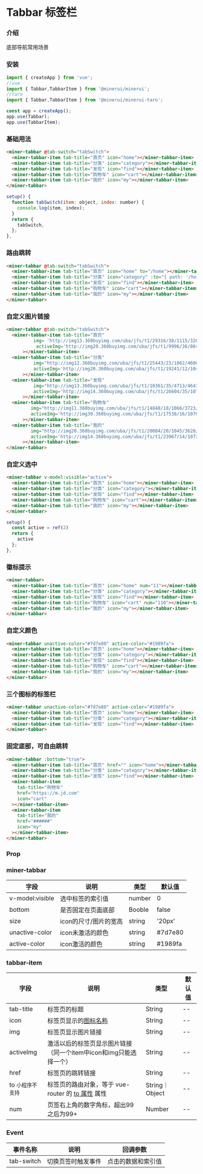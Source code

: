 # Tabbar 标签栏

### 介绍

底部导航常用场景
### 安装

``` javascript
import { createApp } from 'vue';
//vue
import { Tabbar,TabbarItem } from '@minerui/minerui';
//taro
import { Tabbar,TabbarItem } from '@minerui/minerui-taro';

const app = createApp();
app.use(Tabbar);
app.use(TabbarItem);

```


### 基础用法

``` html
<miner-tabbar @tab-switch="tabSwitch">
  <miner-tabbar-item tab-title="首页" icon="home"></miner-tabbar-item>
  <miner-tabbar-item tab-title="分类" icon="category"></miner-tabbar-item>
  <miner-tabbar-item tab-title="发现" icon="find"></miner-tabbar-item>
  <miner-tabbar-item tab-title="购物车" icon="cart"></miner-tabbar-item>
  <miner-tabbar-item tab-title="我的" icon="my"></miner-tabbar-item>
</miner-tabbar>
```

``` javascript
setup() {
  function tabSwitch(item: object, index: number) {
    console.log(item, index);
  }
  return {
    tabSwitch,
  };
},
```

### 路由跳转

``` html
<miner-tabbar @tab-switch="tabSwitch">
  <miner-tabbar-item tab-title="首页" icon="home" to="/home"></miner-tabbar-item>
  <miner-tabbar-item tab-title="分类" icon="category" :to="{ path: '/home', query: { plan: 'private' }}"></miner-tabbar-item>
  <miner-tabbar-item tab-title="发现" icon="find"></miner-tabbar-item>
  <miner-tabbar-item tab-title="购物车" icon="cart"></miner-tabbar-item>
  <miner-tabbar-item tab-title="我的" icon="my"></miner-tabbar-item>
</miner-tabbar>
```

### 自定义图片链接
```html
<miner-tabbar @tab-switch="tabSwitch">
  <miner-tabbar-item tab-title="首页"
          img= 'http://img13.360buyimg.com/uba/jfs/t1/29316/38/1115/3203/5c0f3d61E35d0c7da/9e557f2cb5c9dab6.jpg'
           activeImg='http://img20.360buyimg.com/uba/jfs/t1/9996/36/8646/4833/5c0f3d61E7c1b7e0f/c98ad61124172e93.jpg'
      ></miner-tabbar-item>
  <miner-tabbar-item tab-title="分类" 
          img="http://img12.360buyimg.com/uba/jfs/t1/25443/23/1062/4600/5c0f3d61E2e9f1360/c9b3421fe18614e2.jpg"
          activeImg='http://img20.360buyimg.com/uba/jfs/t1/19241/12/1048/8309/5c0f3d61E17ed5a56/c3af0964cade47f8.jpg'
      ></miner-tabbar-item>
  <miner-tabbar-item tab-title="发现" 
          img="http://img13.360buyimg.com/uba/jfs/t1/10361/35/4713/4643/5c0f3d62E437a3c94/273fd0fb90798f03.jpg"
          activeImg='http://img14.360buyimg.com/uba/jfs/t1/26604/35/1073/7896/5c0f3d61Eb9f5f184/5f01c938abe4216d.jpg'
      ></miner-tabbar-item>
  <miner-tabbar-item tab-title="购物车" 
         img="http://img11.360buyimg.com/uba/jfs/t1/14848/18/1066/3723/5c0f41bdE9f2a38fe/e6ed6768717297fb.jpg"
         activeImg='http://img30.360buyimg.com/uba/jfs/t1/17538/16/1070/6214/5c0f41bdE4bc9a1db/74cf978e5015454b.jpg'
      ></miner-tabbar-item>
  <miner-tabbar-item tab-title="我的" 
         img="http://img20.360buyimg.com/uba/jfs/t1/20004/20/1045/3620/5c0f3d61Eaaec1670/9e59db63983b7b9f.jpg"
         activeImg='http://img14.360buyimg.com/uba/jfs/t1/23967/14/1072/6714/5c0f3d61E0ad8991e/8f741953f6e38f15.jpg'
      ></miner-tabbar-item>
</miner-tabbar>
```

### 自定义选中

``` html
<miner-tabbar v-model:visible="active">
  <miner-tabbar-item tab-title="首页" icon="home"></miner-tabbar-item>
  <miner-tabbar-item tab-title="分类" icon="category"></miner-tabbar-item>
  <miner-tabbar-item tab-title="发现" icon="find"></miner-tabbar-item>
  <miner-tabbar-item tab-title="购物车" icon="cart"></miner-tabbar-item>
  <miner-tabbar-item tab-title="我的" icon="my"></miner-tabbar-item>
</miner-tabbar>
```
``` javascript
setup() {
  const active = ref(2)
  return {
    active
  };
},
```
### 徽标提示

``` html
<miner-tabbar>
  <miner-tabbar-item tab-title="首页" icon="home" num="11"></miner-tabbar-item>
  <miner-tabbar-item tab-title="分类" icon="category"></miner-tabbar-item>
  <miner-tabbar-item tab-title="发现" icon="find"></miner-tabbar-item>
  <miner-tabbar-item tab-title="购物车" icon="cart" num="110"></miner-tabbar-item>
  <miner-tabbar-item tab-title="我的" icon="my"></miner-tabbar-item>
</miner-tabbar>
```
### 自定义颜色

``` html
<miner-tabbar unactive-color="#7d7e80" active-color="#1989fa">
  <miner-tabbar-item tab-title="首页" icon="home"></miner-tabbar-item>
  <miner-tabbar-item tab-title="分类" icon="category"></miner-tabbar-item>
  <miner-tabbar-item tab-title="发现" icon="find"></miner-tabbar-item>
  <miner-tabbar-item tab-title="购物车" icon="cart"></miner-tabbar-item>
  <miner-tabbar-item tab-title="我的" icon="my"></miner-tabbar-item>
</miner-tabbar>
```
### 三个图标的标签栏

``` html
<miner-tabbar unactive-color="#7d7e80" active-color="#1989fa">
  <miner-tabbar-item tab-title="首页" icon="home"></miner-tabbar-item>
  <miner-tabbar-item tab-title="分类" icon="category"></miner-tabbar-item>
  <miner-tabbar-item tab-title="发现" icon="find"></miner-tabbar-item>
</miner-tabbar>
```
### 固定底部，可自由跳转

``` html
<miner-tabbar :bottom="true">
  <miner-tabbar-item tab-title="首页" href="" icon="home"></miner-tabbar-item>
  <miner-tabbar-item tab-title="分类" icon="category"></miner-tabbar-item>
  <miner-tabbar-item tab-title="发现" icon="find"></miner-tabbar-item>
  <miner-tabbar-item
    tab-title="购物车"
    href="https://m.jd.com"
    icon="cart"
  ></miner-tabbar-item>
  <miner-tabbar-item
    tab-title="我的"
    href="######"
    icon="my"
  ></miner-tabbar-item>
</miner-tabbar>
```
### Prop

### miner-tabbar

| 字段            | 说明               | 类型   | 默认值  |
|-----------------|--------------------|--------|---------|
| v-model:visible | 选中标签的索引值   | number | 0       |
| bottom          | 是否固定在页面底部 | Booble | false   |
| size          | icon的尺寸/图片的宽高 | string | '20px'  |
| unactive-color  | icon未激活的颜色   | string | #7d7e80 |
| active-color    | icon激活的颜色     | string | #1989fa |

### tabbar-item

| 字段      | 说明                                      | 类型   | 默认值 |
|-----------|-------------------------------------------|--------|--------|
| tab-title | 标签页的标题                              | String | --     |
| icon      | 标签页显示的[图标名称](#/icon)  | String | --     |
| img      | 标签页显示图片链接 | String | --     |
| activeImg      | 激活以后的标签页显示图片链接（同一个item中icon和img只能选择一个） | String | --     |
| href      | 标签页的跳转链接                          | String | --     |
| to  `小程序不支持`      | 	标签页的路由对象，等于 vue-router 的 [to 属性](https://router.vuejs.org/zh/api/#to) 属性 | String｜Object | --     |
| num       | 页签右上角的数字角标，超出99之后为99+     | Number | --     |


### Event

| 事件名称   | 说明               | 回调参数           |
|------------|--------------------|--------------------|
| tab-switch | 切换页签时触发事件 | 点击的数据和索引值 |



